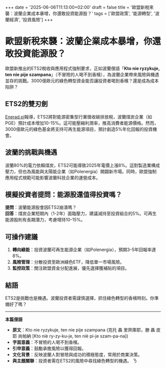 +++
date = '2025-06-06T11:13:00+02:00'
draft = false
title = '歐盟新稅來襲：波蘭企業成本暴增，你還敢投資能源股？'
tags = ['歐盟政策', '能源轉型', '波蘭經濟', '投資風險']
+++

# 歐盟新稅來襲：波蘭企業成本暴增，你還敢投資能源股？

歐盟新推出的ETS2稅收與應用程式強制要求，正如波蘭俚語「**Kto nie ryzykuje, ten nie pije szampana**」（不冒險的人喝不到香檳），為波蘭企業帶來風險與機遇並存的挑戰。3000億歐元的綠色轉型資金能否讓投資者喝到香檳？還是成為成本陷阱？

## ETS2的雙刃劍

[Enerad.pl](https://enerad.pl/ets2-nowe-podatki-nowe-mozliwosci-300-mld-euro-na-zielona-transformacje-i-wsparcie-dla-najubozszych/)報導，ETS2將對能源密集型行業徵收碳排放稅，波蘭煤炭企業（如PGE）預計成本增加10-15%。這可能壓縮利潤率，推高消費者能源價格。然而，3000億歐元的綠色基金將支持可再生能源項目，預計創造5%年化回報的投資機會。

## 波蘭的挑戰與機遇

波蘭80%的電力依賴煤炭，ETS2可能導致2025年電價上漲8%。這對製造業構成壓力，但也為風能與太陽能企業（如Polenergia）開闢新市場。同時，歐盟強制應用程式規範可能影響波蘭科技企業的運營成本。

## 模擬投資者提問：能源股還值得投資嗎？

**提問**：波蘭能源股會因ETS2崩潰嗎？  
**回答**：煤炭企業短期內（1-2年）面臨壓力，建議減持至投資組合的5%。可再生能源股則有長期潛力，考慮增持10-15%。

## 可操作建議

1. **轉向綠能**：投資波蘭可再生能源企業（如Polenergia），預期3-5年回報率達8%。  
2. **風險管理**：分散投資至歐洲綠色ETF，降低單一市場風險。  
3. **監控政策**：關注歐盟資金分配進展，優先選擇獲補貼的項目。

## 結語

ETS2是挑戰也是機遇。波蘭投資者需謹慎選擇，抓住綠色轉型的香檳時刻。你準備好了嗎？

---

**本篇俚語**  
- **原文**：Kto nie ryzykuje, ten nie pije szampana (克托 聶 里齊庫耶，滕 聶 皮耶 尚帕納 [Kto niè ry-zy-ku-je, ten niè pi-je szam-pa-na])  
- **字面意義**：不冒險的人喝不到香檳。  
- **引申意義**：鼓勵承擔風險以獲得回報。  
- **文化背景**：反映波蘭人對冒險與成功的積極態度，常用於商業決策。  
- **與主題關聯**：投資者需在ETS2的風險中尋找綠色轉型的機遇。
ㄋ